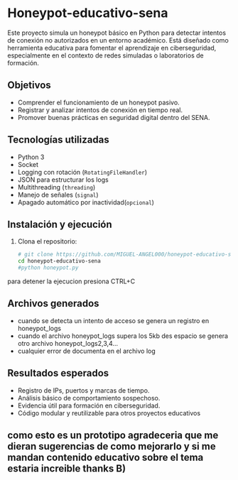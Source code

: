 # Honeypot-educativo-sena

Este proyecto simula un honeypot básico en Python para detectar intentos de conexión no autorizados en un entorno académico. Está diseñado como herramienta educativa para fomentar el aprendizaje en ciberseguridad, especialmente en el contexto de redes simuladas o laboratorios de formación.

## Objetivos

- Comprender el funcionamiento de un honeypot pasivo.
- Registrar y analizar intentos de conexión en tiempo real.
- Promover buenas prácticas en seguridad digital dentro del SENA.

## Tecnologías utilizadas

- Python 3
- Socket
- Logging con rotación (`RotatingFileHandler`)
- JSON para estructurar los logs
- Multithreading (`threading`)
- Manejo de señales (`signal`)
- Apagado automático por inactividad(`opcional`)

## Instalación y ejecución

1. Clona el repositorio:
   ```bash
   # git clone https://github.com/MIGUEL-ANGEL000/honeypot-educativo-sena.git
   cd honeypot-educativo-sena
   #python honeypot.py
para detener la ejecucion presiona CTRL+C
## Archivos generados
- cuando se detecta un intento de acceso  se genera un registro en honeypot_logs
- cuando el archivo honeypot_logs supera los 5kb des espacio se genera otro archivo honeypot_logs2,3,4...
- cualquier error de documenta en el archivo log
## Resultados esperados
- Registro de IPs, puertos y marcas de tiempo.
- Análisis básico de comportamiento sospechoso.
- Evidencia útil para formación en ciberseguridad.
- Código modular y reutilizable para otros proyectos educativos

## como esto es un prototipo agradeceria que me dieran sugerencias de como mejorarlo y si me mandan contenido educativo sobre el tema estaria increible  thanks B)


   
